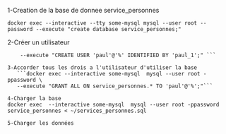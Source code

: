 
1-Creation de la base de donnee service_personnes

```docker exec --interactive --tty some-mysql mysql --user root --password --execute "create database service_personnes;"```

2-Créer un utilisateur
````docker exec --interactive some-mysql  mysql --user root -ppassword \
    --execute "CREATE USER 'paul'@'%' IDENTIFIED BY 'paul_1';" ```

3-Accorder tous les drois a l'utilisateur d'utiliser la base 
   ```docker exec --interactive some-mysql  mysql --user root -ppassword \
   --execute "GRANT ALL ON service_personnes.* TO 'paul'@'%';"```
   
4-Charger la base
docker exec  --interactive some-mysql  mysql --user root -ppassword service_personnes < ~/services_personnes.sql 

5-Charger les données
